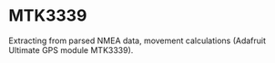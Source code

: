 # MTK3339
Extracting from parsed NMEA data, movement calculations (Adafruit Ultimate GPS module MTK3339).
